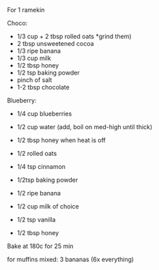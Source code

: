 For 1 ramekin

Choco:
* 1/3 cup + 2 tbsp rolled oats *grind them)
* 2 tbsp unsweetened cocoa
* 1/3 ripe banana
* 1/3 cup milk
* 1/2 tbsp honey
* 1/2 tsp baking powder
* pinch of salt
* 1-2 tbsp chocolate




Blueberry:
* 1/4 cup blueberries
* 1/2 cup water (add, boil on med-high until thick)
* 1/2 tbsp honey when heat is off

* 1/2 rolled oats
* 1/4 tsp cinnamon
* 1/2tsp baking powder
* 1/2 ripe banana
* 1/2 cup milk of choice
* 1/2 tsp vanilla
* 1/2 tbsp honey

Bake at 180c for 25 min


for muffins mixed: 3 bananas (6x everything)
